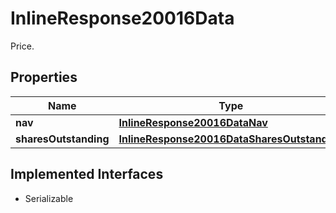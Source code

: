 

# InlineResponse20016Data

Price.

## Properties

Name | Type | Description | Notes
------------ | ------------- | ------------- | -------------
**nav** | [**InlineResponse20016DataNav**](InlineResponse20016DataNav.md) |  |  [optional]
**sharesOutstanding** | [**InlineResponse20016DataSharesOutstanding**](InlineResponse20016DataSharesOutstanding.md) |  |  [optional]


## Implemented Interfaces

* Serializable


